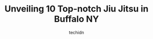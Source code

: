 ---
layout: ampstory
image: https://i0.wp.com/www.depkes.org/wp-content/uploads/2023/06/jiu-jitsu-0-in-buffalo-ny-1685786345.png?resize=640,853
author: techidn
featured: false
description: Discover the impressive array of Jiu Jitsu options in Buffalo NY, where you can find 10 of the largest Jiu Jitsu establishments in the area. From renowned classics to hidden gems, Buffalo NY
title: Unveiling 10 Top-notch Jiu Jitsu in Buffalo NY
cover:
   title: Unveiling 10 Top-notch Jiu Jitsu in Buffalo NY
   subtitle: Rickpate
   background: https://www.depkes.org/wp-content/uploads/2023/06/jiu-jitsu-0-in-buffalo-ny-1685786345.png

pages: 
 - layout: thirds
   top: <h1>#1 Master Khechens Martial Arts Academy</h1>
   bottom: "<p>What a joke! My daughter stopped going in September because financially it became too much. Everything including the tournaments every week almost doubled in price. We we</p>"
   background: https://www.depkes.org/wp-content/uploads/2023/06/jiu-jitsu-1-in-buffalo-ny-1685786346.jpeg
   backgroundblur: true
 - layout: thirds
   top: <h1>#2 SPAR Self Defense</h1>
   bottom: "<p>I joined Spar last month as a way to force myself into feeling better after a year long battle with lung issues caused by COVID.I sat with the owner Bill after speaking t</p>"
   background: https://www.depkes.org/wp-content/uploads/2023/06/jiu-jitsu-2-in-buffalo-ny-1685786346.jpeg
   cta:
      link: https://www.depkes.org/blog/unveiling-10-top-notch-jiu-jitsu-in-buffalo-ny/
      text: Unveiling 10 Top-notch Jiu Jitsu in Buffalo NY
 - layout: thirds
   top: <h1>#3 Championship Martial Arts 716</h1>
   bottom: "<p>3173 Eggert Rd, Tonawanda, NY 14150, United States</p>"
   background: https://www.depkes.org/wp-content/uploads/2023/06/jiu-jitsu-3-in-buffalo-ny-1685786347.jpeg
   cta:
      link: https://www.depkes.org/blog/unveiling-10-top-notch-jiu-jitsu-in-buffalo-ny/
      text: Unveiling 10 Top-notch Jiu Jitsu in Buffalo NY
 - layout: thirds
   top: <h1>#4 Master Khechens Martial Arts Academy</h1>
   bottom: "<p>1200 Kenmore Ave, Buffalo, NY 14216, United States</p>"
   background: https://images.unsplash.com/photo-1484589065579-248aad0d8b13?ixlib=rb-4.0.3&ixid=MnwxMjA3fDB8MHxwaG90by1wYWdlfHx8fGVufDB8fHx8&auto=format&fit=crop&w=640&h=853&q=80
   cta:
      link: https://www.depkes.org/blog/unveiling-10-top-notch-jiu-jitsu-in-buffalo-ny/
      text: Unveiling 10 Top-notch Jiu Jitsu in Buffalo NY
 - layout: thirds
   top: <h1>#5 Master Khechens Martial Arts Academy</h1>
   bottom: "<p>1630 Hopkins Rd, Williamsville, NY 14221, United States</p>"
   background: https://images.unsplash.com/photo-1597773150796-e5c14ebecbf5?ixlib=rb-4.0.3&ixid=MnwxMjA3fDB8MHxwaG90by1wYWdlfHx8fGVufDB8fHx8&auto=format&fit=crop&w=640&h=853&q=80
   cta:
      link: https://www.depkes.org/blog/unveiling-10-top-notch-jiu-jitsu-in-buffalo-ny/
      text: Unveiling 10 Top-notch Jiu Jitsu in Buffalo NY
 - layout: thirds
   top: <h1>#6 WNY MMA & Fitness</h1>
   bottom: "<p>255 Great Arrow Ave #114, Buffalo, NY 14207, United States</p>"
   background: https://images.unsplash.com/photo-1527067829737-402993088e6b?ixlib=rb-4.0.3&ixid=MnwxMjA3fDB8MHxwaG90by1wYWdlfHx8fGVufDB8fHx8&auto=format&fit=crop&w=640&h=853&q=80
   cta:
      link: https://www.depkes.org/blog/unveiling-10-top-notch-jiu-jitsu-in-buffalo-ny/
      text: Unveiling 10 Top-notch Jiu Jitsu in Buffalo NY
 - layout: thirds
   top: <h1>#7 Master Gorinos Tae Kwon-Do</h1>
   bottom: "<p>839 Niagara Falls Blvd, Amherst, NY 14226, United States</p>"
   background: https://images.unsplash.com/photo-1496096265110-f83ad7f96608?ixlib=rb-4.0.3&ixid=MnwxMjA3fDB8MHxwaG90by1wYWdlfHx8fGVufDB8fHx8&auto=format&fit=crop&w=640&h=853&q=80
   cta:
      link: https://www.depkes.org/blog/unveiling-10-top-notch-jiu-jitsu-in-buffalo-ny/
      text: Unveiling 10 Top-notch Jiu Jitsu in Buffalo NY
 - layout: thirds
   middle: Continue reading...
   background: https://images.unsplash.com/photo-1591393223703-56fe1347ac62?ixlib=rb-4.0.3&ixid=MnwxMjA3fDB8MHxwaG90by1wYWdlfHx8fGVufDB8fHx8&auto=format&fit=crop&w=640&h=853&q=80
   cta:
      link: https://www.depkes.org/blog/unveiling-10-top-notch-jiu-jitsu-in-buffalo-ny/
      text: Unveiling 10 Top-notch Jiu Jitsu in Buffalo NY
      
---
